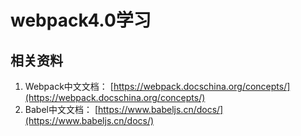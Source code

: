 # webpack4.0学习

## 相关资料
1. Webpack中文文档： [https://webpack.docschina.org/concepts/](https://webpack.docschina.org/concepts/)
2. Babel中文文档： [https://www.babeljs.cn/docs/](https://www.babeljs.cn/docs/)
